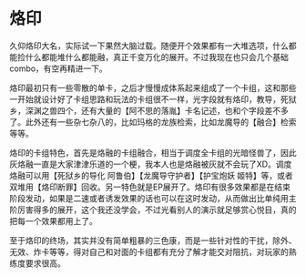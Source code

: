 # 烙印

久仰烙印大名，实际试一下果然大脑过载。随便开个效果都有一大堆选项，什么都能捡什么都能堆什么都能融，真正千变万化的展开。不过我现在也只会几个基础combo，有空再精进一下。

烙印最初只有一些零散的单卡，之后才慢慢成体系起来组成了一个卡组，这和那些一开始就设计好了卡组思路和玩法的卡组很不一样，光字段就有烙印，教导，死狱乡，深渊之兽四个，还有大量的【阿不思的落胤】卡名记述，也和个字段差不多了。此外还有一些杂七杂八的，比如玛格的龙族检索，比如龙魔导的【融合】检索等等。

烙印的卡组特色，首先是烙融的卡组融合，相当于调度全卡组的光暗怪兽了，因此灰烙融一直是大家津津乐道的一个梗，我本人也是烙融被灰就不会玩了XD。调度烙融可以用【死狱乡的导化 阿鲁伯】【龙魔导守护者】【护宝炮妖 姬特】等，或者双堆用【烙印断罪】回收。另一特色就是EP展开了。烙印有很多效果都是在结束阶段发动，如果是二速或者诱发效果的话也可以在这时发动，从而做出比单纯用主阶厉害得多的展开，这个我还没学会，不过光看别人的演示就足够赏心悦目，真的把每一个效果都用上了。

至于烙印的终场，其实并没有简单粗暴的三色康，而是一些针对性的干扰，除外、无效、炸卡等等，得对自己和对面的卡组都有充分了解才能交对阻抗，对玩家的熟练度要求很高。
